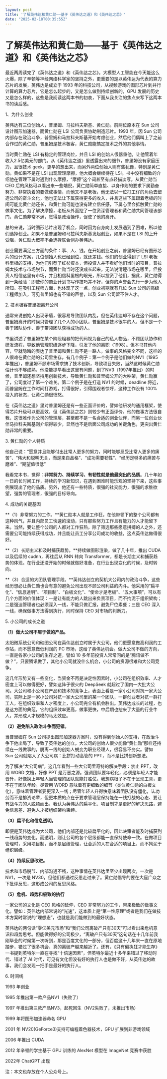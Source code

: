 ```yaml
---
layout: post
title: '了解英伟达和黄仁勋——基于《英伟达之道》和《英伟达之芯》'
date: "2025-02-18T00:35:55Z"
---
```

了解英伟达和黄仁勋——基于《英伟达之道》和《英伟达之芯》
============================

最近两周读完了《英伟达之道》和《英伟达之芯》。大模型人工智能在今天能这么火爆，除了辛顿等神经网络科学家的坚持之外，更重要的是以英伟达为代表的算力芯片的发展，英伟达是成立于 1993 年的科技公司，从视频游戏的图形芯片到并行计算的算力芯片，它是怎么起步的，又是怎么做到持续创新的，GPU 发展的历史又是怎么样的，这些是我阅读这两本书的初衷，下面从我关注的焦点来写下这两本书的读后感。

1、为什么创业

英伟达有三位创始人，普里姆、马拉科夫斯基、黄仁勋。前两位原本在 Sun 公司设计图形加速器，而黄仁勋在 LSI 公司负责协助制造芯片。1993 年，因 Sun 公司内部存在政治斗争，普里姆和马拉科夫斯基开始考虑创业，然后他们俩叫上了之前合作过的黄仁勋，普里姆是技术极客，黄仁勋能搞定技术之外的其他事情。

当时黄仁勋在 LSI 有稳定的管理岗位，并且 LSI 的创始人很器重他，让他管着年收入2.5亿美元的部门。从《英伟达之道》里透露出来的细节，普里姆没有家庭压力，且很技术 geek，更早的想出来，而另外两位创始人则有些犹豫，特别是黄仁勋。黄如果不是在 LSI 出现管理摩擦，他大概会继续待在 LSI。书中没有细致的介绍他在管理下属时遇到什么摩擦，“摩擦”这个词甚至有点轻描淡写。从黄仁勋当 CEO 后的风格可以看出来一些端倪，黄仁勋简单直接、以身作则的要求下属勤奋努力、非常执着的要做成事情，而他又不是老板，他无法以一位打工仔的角色去塑造公司的奋斗文化，他也无法让下属获得更多的收入，并且这些下属跟着老板的时间可能比黄仁勋还长，和黄仁勋可能也没有建立信任感，下属心里会抵触黄仁勋的做事文化。为了解决摩擦，老板从外面挖了一位资深管理者和黄仁勋共同管理该部门，黄仁勋非常不满，觉得是政治操作，促使了他的离开。

总的来说，当时图形芯片出现了机会，同时因为自身向上发展遇到了困难，所以他们选择创业。如果不是普里姆和马拉科夫斯基发起创业，如果不是在 LSI 的上升受阻，黄仁勋大概率不会选择联合创办英伟达。

创业需要满足三方面的条件：事、人、钱。在开始创业之前，普里姆已经有图形芯片的设计方案，几位创始人也已经到位，就还差钱。他们的创业得到了 LSI 老板科里根的支持，为他们引荐了红杉资本，但投资人并不看好他们当时的项目，普拉姆太技术与市场脱节，而黄仁勋当时还没成长起来，无法说清楚市场在哪里，但投资人相信这里有市场，并且相信科里根的眼光，所以投资了他们，据此，黄仁勋得到一条经验：即使你的商业计划书写作技巧并不好，但你的声誉会先行一步为他人所知。在吸引工程师方面，也体现了这一点，创业初期就有几位 Sun 公司的高级工程师加入，可见普里姆也有不错的声誉，以及 Sun 公司留不住人才。

2\. 技术极客普里姆离开公司

通常来说创始人出现矛盾，很容易导致团队内乱，但在英伟达却不存在这个问题，普里姆离开的时候只管理了几个人的小团队，普里姆是技术很牛的人，但不是一个善于团队协作、善于带领团队获得成功的人。

书里讲述了普里姆在某个阶段粗暴的把代码视为自己的私人物品，不顾团队协作和研发流程，导致他管理职级逐步下降，引发了他的离职（1998）。但本书其他内容，早就隐晦的表达了普里姆和黄仁勋不是一路人，做事的风格完全不同，这样的人很难在黄仁勋的公司里生存。有几个例子：第一个例子是他们做的NV1（1995年推出），普里姆不顾市场需求搞了技术创新，导致项目失败，当然这时候黄仁勋估计也不够成熟，他没能提早看出这里有问题，到了NV3（1997年推出）的时候，普里姆还想坚持用创新技术，导致黄仁勋和普里姆公开的大吵架，黄仁勋赢了，公司度过了第一个难关。第二个例子是在打造 NV1 的时候，deadline 将近，而普里姆在工作时间打游戏，打得很好，引得围观者惊呼，这种工作没有 100% 投入的状态，让黄仁勋很愤怒。

在《英伟达之道》里对普里姆还是有一些正面评价的，譬如他研发的通用框架，使得芯片升级可以更高效，但《英伟达之芯》则较少有正面评价。他的做事方法很自我，这很难作为公司的管理层，甚至都不是一名合适的创业伙伴，而另一位创业伙伴马拉科夫斯基则介绍得较少，显然也不是后面公司成功的关键角色，更突出黄仁勋非常的重要。

3\. 黄仁勋的个人特质

他自己说：“愿意并且能够付出比常人更多的努力，同时能够忍受比常人更多的痛苦”、“伟大和聪明无关，而是来自品格”、“成功需要韧性”、“经历足够多的痛苦与磨难”、“期望值很低”

我看完本书，觉得：**非常努力、持续学习、有韧性就是他最突出的品质**。几十年如一日的长时间工作，持续的学习新知识，在遇到困难时能乐观的坚持下来，这些事例展现出了他的品质。另外，他还有一些特质，很强的社交能力，很强的求胜欲望，强势的管理者，很强的目标导向。

4\. 成功的关键基因

**（1）非常努力的工作。**黄仁勋本人就是工作狂，在他带领下的整个公司都有这种风气，并且内部员工快速的滚动，只有那些努力工作且有能力的人才能留下来。当然，要让整个公司的人都对工作狂热，除了筛选那些愿意拼搏的人之外，还需要公司能持续获得成功，并且能让员工分享公司成功的收益，这点英伟达做得很好。

**（2）长期主义和及时捕获趋势。**持续做图形渲染，做了几十年，推出 CUDA 以及后续的 cudnn，再往后从 RNN 转向 Transformer，都是长期主义和捕获趋势的体现。在行业还没开始的时候就做好准备，在行业出现变化的时候，及时转向。

**（3）合适的大团队管理手段。**英伟达创立的契机大公司内的政治斗争，这些经历想必让黄仁勋也会有意的避免公司出现不顾公司利益的内斗。他采用的“扁平化”、“信息透明”、“项目制”、“白板文化”、“使命才是老板”、“五大事项”，可以有几个方面的价值体现：一是让有能力的人跳出来负责项目，而不拘泥于组织架构；二是强迫管理者也必须深入一线，不能只做汇报，避免尸位素餐；三是 CEO 深入一线，确保做事方法得到执行，同时保持 CEO 对市场的判断力。

5\. 小公司的成长之道

**（1）做大公司不屑于做的产品。**

太阳微系统公司和硅图公司在英伟达创立时属于大公司，他们更愿意做高利润的工作站，而不愿意做低利润的 PC 市场，这给了英伟达机会。做大公司不做的方向，一直是各家小公司的生存之道，譬如 10 多年前投资人常常问的是“腾讯做不做？”，只要腾讯做了，其他小公司就没什么机会，小公司的资源很难和大公司竞争。

这几年形势又有一些变化，当资金不再是决定性因素时，小公司在组织效率、人才密度上可以做得更好，譬如这阵子很火的 DeepSeek 就超过了国内一大批大公司。大公司和小公司在产品和技术的竞争上，表面上看是一家小公司对抗一家大公司，实际上是一家小公司对抗一家大公司里的某一个团队，一群创业者对抗一群打工人，在组织效率和人才密度上，小公司完全有机会胜出。英伟达成长的过程，也是这方面的典范，它的组织效率更高，做事更快，中后期也挖来了大量的行业牛人，并形成人才规模的马太效应。

**（2）避免陷入政治斗争而犯错。**

当普里姆在 Sun 公司提出图形加速器方案时，没有得到创始人的支持，在政治斗争下他出局了，导致了英伟达的创立。大公司的创始人很少能像“黄仁勋”那样还持续在一线做事的，脱离一线的创始人蜕变为职业经理人，很容易不务实。譬如 Sun 公司就陷入了大公司病：比拼打动高管的 PPT，而不是比拼创新想法。

为了解决“大公司病”，这几年看到一些大公司里奇特的解决手段：禁止 PPT，改用 WORD 文档，好像 PPT 是万恶之源。强调团队要年轻化，必须是年轻人才能晋升，好像换上年轻人当管理的团队就能打胜仗。我想病根子不在于呈现工具，更不在于团队年龄。尽管用 WORD 意味着有更细致的细节（类似黄仁勋的白板文化），意味着管理者要更深入一线；尽管年轻人升得快意味着团队没有僵化，认功劳而不是排资论辈，但更本质的点在于要求管理层保持能在一线打战的心态、要让有战斗力的人脱颖而出，我认为英伟达的扁平化、项目制才是更好的解决思路，避免信息差、避免人才被组织架构束缚。

**（3）扁平化和信息透明。**

即便是英伟达成为大公司，他们内部还是比较扁平化的，因此决策者能及时捕获到一线趋势的变化。而透明，则让公司的各个层级都能一直保持使命一致。在做项目管理时，采用项目制，而不是层级管理，让合适的人在合适的项目上，而不拘泥于组织层级。

**（4）持续反思改进。**

技术和市场脱节、内部沟通不畅，这种事情在英伟达里至少出现两次，一次是 NV1，一次是 NV30，但他们都通过反思走过来了。黄仁勋倡导的要在大庭广众之下批评反思，这形成公司的反思风格。

**（5）危机、趋势和极致的执行**

一家公司的文化是 CEO 风格的延伸，CEO 非常努力的工作，带来极致的做事文化。譬如：英伟达内部常说的“光速”，这本质上是“第一性原理”或者是我们在做技术方案时常说的“理想态”，也就是我们能做到的最好状态。

英伟达的两句话“零亿美元市场”和“我们公司离破产只有30天”可以看出来危机意识和趋势思考。但能做得好的公司极少，“离破产只有30天”这句话在十几年前我刚毕业的时候第一次听到，那是百度文化的一部分，但百度这十几年来一直在原地踏步，错过了很多机会，真的离破产越来越近了。还有，《只有偏执狂才能生存》一书提到英特尔一直在寻找“十倍速因素”，但英特尔最近十多年来错过了移动时代、错过了 AI 时代，可见有文化但没有好的执行人也是做不好，从英伟达的故事，我们会发现一把手是最好的执行人。

6\. 时间线

1993 年创业

1995 年推出第一款产品NV1（失败了）

1997 年推出第三款产品NV3，起死回生（NV2失败了，未推出市场）

1999 年将图形加速器命名 GPU

2001 年 NV20(GeForce3)支持可编程着色器技术，GPU 扩展到非游戏领域

2006 年推出 CUDA

2012 年辛顿的学生基于 GPU 训练的 AlexNet 模型在 ImageNet 竞赛中获胜

2022年 ChatGPT 出现

注：本文也存放在个人公众号上。